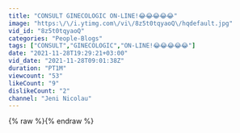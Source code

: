 ```yaml
---
title: "CONSULT GINECOLOGIC ON-LINE!😂😂😂😂😂"
image: "https:\/\/i.ytimg.com\/vi\/8z5t0tqyaoQ\/hqdefault.jpg"
vid_id: "8z5t0tqyaoQ"
categories: "People-Blogs"
tags: ["CONSULT","GINECOLOGIC","ON-LINE!😂😂😂😂😂"]
date: "2021-11-28T19:29:21+03:00"
vid_date: "2021-11-28T09:01:38Z"
duration: "PT1M"
viewcount: "53"
likeCount: "9"
dislikeCount: "2"
channel: "Jeni Nicolau"
---
```

{% raw %}{% endraw %}
